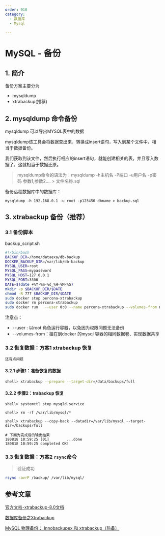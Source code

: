 ```yaml
---
order: 910
category:
  - 数据库
  - Mysql

---
```


# MySQL - 备份

## 1. 简介

备份方案主要分为

- mysqldump
- xtrabackup(推荐)

## 2. mysqldump 命令备份

mysqldump 可以导出MYSQL表中的数据

mysqldump该工具会将数据查出来，转换成insert语句，写入到某个文件中，相当于数据备份。

我们获取到该文件，然后执行相应的insert语句，就能创建相关的表，并且写入数据了，这就相当于数据还原。

> mysqldump命令的语法为：mysqldump -h主机名 -P端口 -u用户名 -p密码 参数1,参数2.... > 文件名称.sql

备份远程数据库中的数据库：

```
mysqldump -h 192.168.0.1 -u root -p123456 dbname > backup.sql
```



## 3. xtrabackup 备份（推荐）

### 3.1 备份脚本

backup_script.sh

```bash
#!/bin/bash
BACKUP_DIR=/home/dataexa/db-backup
DOCKER_BACKUP_DIR=/var/lib/db-backup
MYSQL_USER=root
MYSQL_PASS=mypassword
MYSQL_HOST=127.0.0.1
MYSQL_PORT=3306
DATE=$(date +%Y-%m-%d_%H-%M-%S)
mkdir -p $BACKUP_DIR/$DATE
chmod -R 777 $BACKUP_DIR/$DATE
sudo docker stop percona-xtrabackup
sudo docker rm percona-xtrabackup
sudo docker run   --user 0:0 --name percona-xtrabackup --volumes-from mysql percona/percona-xtrabackup xtrabackup --backup  --user=$MYSQL_USER --target-dir=$DOCKER_BACKUP_DIR/$DATE --user=$MYSQL_USER --password=$MYSQL_PASS --port=$MYSQL_PORT --host=$MYSQL_HOST

```

注意点：

- --user : 以root 角色运行容器，以免因为权限问题无法备份
- --volumes-from：挂在到docker 的mysql 容器的相同数据卷、实现数据共享

### 3.2 恢复数据：方案1 xtrabackup 恢复

```
还有点问题
```

#### 3.2.1 步骤1：准备恢复的数据

```bash
shell> xtrabackup --prepare --target-dir=/data/backups/full
```

#### 3.2.2 步骤2：trabackup 恢复

```
shell> systemctl stop mysqld.service

shell> rm -rf /var/lib/mysql/*

shell> xtrabackup --copy-back --datadir=/var/lib/mysql --target-dir=/backups/full

# 下面为完成后的输出结果
180818 10:59:25 [01]        ...done
180818 10:59:25 completed OK!
```

### 3.3 恢复数据：方案2 `rsync`命令

>验证成功

```bash
rsync -avrP /backup/ /var/lib/mysql/
```



## 参考文章

[官方文档-xtrabackup-8.0文档](https://docs.percona.com/percona-xtrabackup/8.0/installation/docker.html)

[数据库备份之Xtrabackup](https://cn.openjianghu.org/doc/page/article/10080)

[MySQL 物理备份： Innobackupex 和 xtrabackup（热备）](https://www.jianshu.com/p/e8bd79e84f55)

